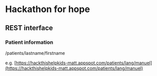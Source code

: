 # Hackathon for hope

## REST interface

### Patient information

/patients/lastname/firstname

e.g. [https://hackthishelpkids-matt.appspot.com/patients/lang/manuel](https://hackthishelpkids-matt.appspot.com/patients/lang/manuel)


